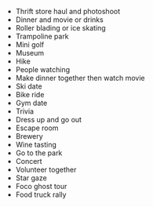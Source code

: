 - Thrift store haul and photoshoot
- Dinner and movie or drinks
- Roller blading or ice skating
- Trampoline park
- Mini golf
- Museum
- Hike
- People watching
- Make dinner together then watch movie
- Ski date
- Bike ride
- Gym date
- Trivia
- Dress up and go out
- Escape room
- Brewery
- Wine tasting
- Go to the park
- Concert
- Volunteer together
- Star gaze
- Foco ghost tour
- Food truck rally